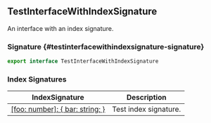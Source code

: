 ## TestInterfaceWithIndexSignature

An interface with an index signature.

### Signature {#testinterfacewithindexsignature-signature}

```typescript
export interface TestInterfaceWithIndexSignature
```

### Index Signatures

| IndexSignature | Description |
| - | - |
| [\[foo: number\]: { bar: string; }](docs/test-suite-a/testinterfacewithindexsignature-_indexer_-indexsignature) | Test index signature. |
